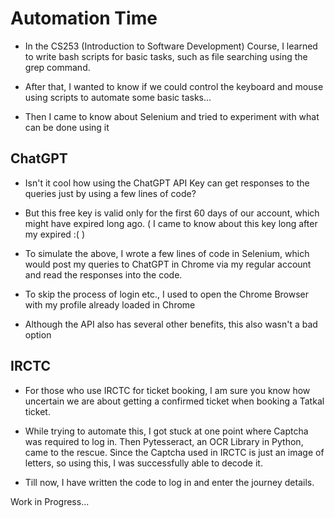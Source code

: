 
# Automation Time

- In the CS253 (Introduction to Software Development) Course, I learned to write bash scripts for basic tasks, such as file searching using the grep command. 

- After that, I wanted to know if we could control the keyboard and mouse using scripts to automate some basic tasks...

- Then I came to know about Selenium and tried to experiment with what can be done using it
## ChatGPT

- Isn't it cool how using the ChatGPT API Key can get responses to the queries just by using a few lines of code?

- But this free key is valid only for the first 60 days of our account, which might have expired long ago. ( I came to know about this key long after my expired :( )

- To simulate the above, I wrote a few lines of code in Selenium, which would post my queries to ChatGPT in Chrome via my regular account and read the responses into the code.

- To skip the process of login etc., I used to open the Chrome Browser with my profile already loaded in Chrome

- Although the API also has several other benefits, this also wasn't a bad option
## IRCTC

- For those who use IRCTC for ticket booking, I am sure you know how uncertain we are about getting a confirmed ticket when booking a Tatkal ticket. 

- While trying to automate this, I got stuck at one point where  Captcha was required to log in. Then Pytesseract, an OCR Library in Python, came to the rescue. Since the Captcha used in IRCTC is just an image of letters, so using this, I was successfully able to decode it.

- Till now, I have written the code to log in and enter the journey details.

Work in Progress...
